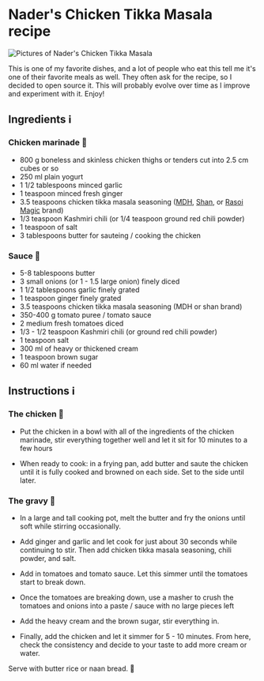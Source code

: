 # Nader's Chicken Tikka Masala recipe

![Pictures of Nader's Chicken Tikka Masala](pictures.jpg)

This is one of my favorite dishes, and a lot of people who eat this tell me it's one of their favorite meals as well. They often ask for the recipe, so I decided to open source it. This will probably evolve over time as I improve and experiment with it. Enjoy!

## Ingredients ℹ️

### Chicken marinade 🐔

- 800 g boneless and skinless chicken thighs or tenders cut into 2.5 cm cubes or so
- 250 ml plain yogurt
- 1 1/2 tablespoons minced garlic
- 1 teaspoon minced fresh ginger
- 3.5 teaspoons chicken tikka masala seasoning ([MDH](https://mdhspices.com/product/mdh-chicken-masala/), [Shan](https://www.shanfoods.com/product/recipe-mixes/curry/chicken-masala/), or [Rasoi Magic](https://www.rasoimagic.com/products) brand) 
- 1/3 teaspoon Kashmiri chili (or 1/4 teaspoon ground red chili powder)
- 1 teaspoon of salt
- 3 tablespoons butter for sauteing / cooking the chicken

### Sauce 🍲

- 5-8 tablespoons butter
- 3 small onions (or 1 - 1.5 large onion) finely diced
- 1 1/2 tablespoons garlic finely grated
- 1 teaspoon ginger finely grated
- 3.5 teaspoons chicken tikka masala seasoning (MDH or shan brand)
- 350-400 g tomato puree / tomato sauce
- 2 medium fresh tomatoes diced
- 1/3 - 1/2 teaspoon Kashmiri chili (or ground red chili powder)
- 1 teaspoon salt
- 300 ml of heavy or thickened cream
- 1 teaspoon brown sugar
- 60 ml water if needed

## Instructions ℹ️

### The chicken 🐔

- Put the chicken in a bowl with all of the ingredients of the chicken marinade, stir everything together well and let it sit for 10 minutes to a few hours

- When ready to cook: in a frying pan, add butter and saute the chicken until it is fully cooked and browned on each side. Set to the side until later.

### The gravy 🥣

- In a large and tall cooking pot, melt the butter and fry the onions until soft while stirring occasionally.

- Add ginger and garlic and let cook for just about 30 seconds while continuing to stir. Then add chicken tikka masala seasoning, chili powder, and salt.

- Add in tomatoes and tomato sauce. Let this simmer until the tomatoes start to break down.

- Once the tomatoes are breaking down, use a masher to crush the tomatoes and onions into a paste / sauce with no large pieces left

- Add the heavy cream and the brown sugar, stir everything in.

- Finally, add the chicken and let it simmer for 5 - 10 minutes. From here, check the consistency and decide to your taste to add more cream or water.

Serve with butter rice or naan bread. 🚀
